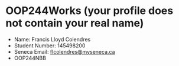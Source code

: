 # OOP244Works (your profile does not contain your real name)
 - Name: Francis Lloyd Colendres
 - Student Number: 145498200
 - Seneca Email: flcolendres@myseneca.ca
- OOP244NBB